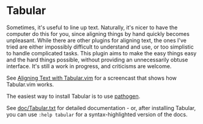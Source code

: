 Tabular
==============
Sometimes, it's useful to line up text.  Naturally, it's nicer to have the
computer do this for you, since aligning things by hand quickly becomes
unpleasant.  While there are other plugins for aligning text, the ones I've
tried are either impossibly difficult to understand and use, or too simplistic
to handle complicated tasks.  This plugin aims to make the easy things easy
and the hard things possible, without providing an unnecessarily obtuse
interface.  It's still a work in progress, and criticisms are welcome.

See [Aligning Text with Tabular.vim](http://vimcasts.org/episodes/aligning-text-with-tabular-vim/)
for a screencast that shows how Tabular.vim works.

The easiest way to install Tabular is to use [pathogen](https://github.com/tpope/vim-pathogen).

See [doc/Tabular.txt](http://raw.github.com/godlygeek/tabular/master/doc/Tabular.txt)
for detailed documentation - or, after installing Tabular, you can use `:help tabular`
for a syntax-highlighted version of the docs.
